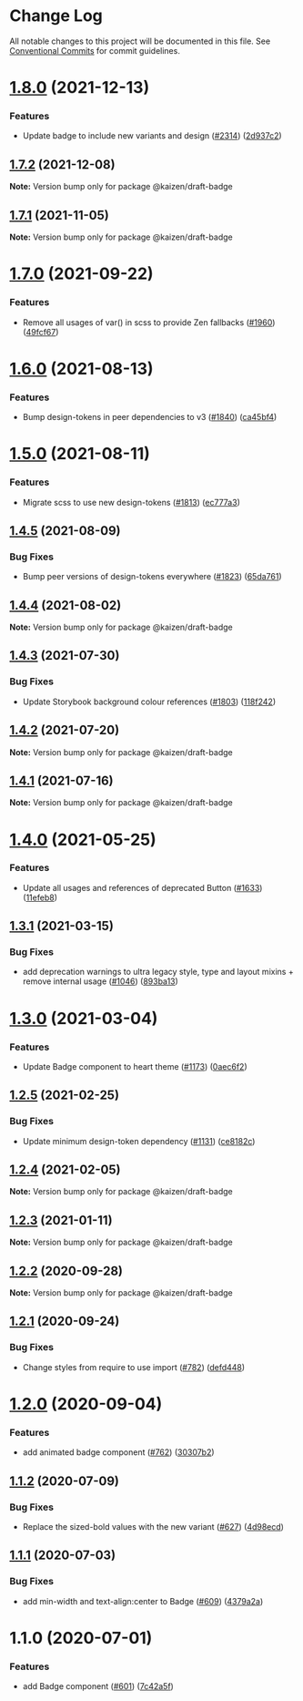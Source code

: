 # Change Log

All notable changes to this project will be documented in this file.
See [Conventional Commits](https://conventionalcommits.org) for commit guidelines.

# [1.8.0](https://github.com/cultureamp/kaizen-design-system/compare/@kaizen/draft-badge@1.7.2...@kaizen/draft-badge@1.8.0) (2021-12-13)


### Features

* Update badge to include new variants and design ([#2314](https://github.com/cultureamp/kaizen-design-system/issues/2314)) ([2d937c2](https://github.com/cultureamp/kaizen-design-system/commit/2d937c2a574db27aa3ca4a6c9129d759a0b44458))





## [1.7.2](https://github.com/cultureamp/kaizen-design-system/compare/@kaizen/draft-badge@1.7.1...@kaizen/draft-badge@1.7.2) (2021-12-08)

**Note:** Version bump only for package @kaizen/draft-badge





## [1.7.1](https://github.com/cultureamp/kaizen-design-system/compare/@kaizen/draft-badge@1.7.0...@kaizen/draft-badge@1.7.1) (2021-11-05)

**Note:** Version bump only for package @kaizen/draft-badge





# [1.7.0](https://github.com/cultureamp/kaizen-design-system/compare/@kaizen/draft-badge@1.6.0...@kaizen/draft-badge@1.7.0) (2021-09-22)


### Features

* Remove all usages of var() in scss to provide Zen fallbacks ([#1960](https://github.com/cultureamp/kaizen-design-system/issues/1960)) ([49fcf67](https://github.com/cultureamp/kaizen-design-system/commit/49fcf67d58ea700c8b9b483a2b02b0a0777a3a1a))





# [1.6.0](https://github.com/cultureamp/kaizen-design-system/compare/@kaizen/draft-badge@1.5.0...@kaizen/draft-badge@1.6.0) (2021-08-13)


### Features

* Bump design-tokens in peer dependencies to v3 ([#1840](https://github.com/cultureamp/kaizen-design-system/issues/1840)) ([ca45bf4](https://github.com/cultureamp/kaizen-design-system/commit/ca45bf4707b5fbf907163653549e17682c46f636))





# [1.5.0](https://github.com/cultureamp/kaizen-design-system/compare/@kaizen/draft-badge@1.4.5...@kaizen/draft-badge@1.5.0) (2021-08-11)


### Features

* Migrate scss to use new design-tokens ([#1813](https://github.com/cultureamp/kaizen-design-system/issues/1813)) ([ec777a3](https://github.com/cultureamp/kaizen-design-system/commit/ec777a306cec1988894a9518b43f5247d500aa7d))





## [1.4.5](https://github.com/cultureamp/kaizen-design-system/compare/@kaizen/draft-badge@1.4.4...@kaizen/draft-badge@1.4.5) (2021-08-09)


### Bug Fixes

* Bump peer versions of design-tokens everywhere ([#1823](https://github.com/cultureamp/kaizen-design-system/issues/1823)) ([65da761](https://github.com/cultureamp/kaizen-design-system/commit/65da761807b4d907a342b9bb4ed2bbbe40a06048))





## [1.4.4](https://github.com/cultureamp/kaizen-design-system/compare/@kaizen/draft-badge@1.4.3...@kaizen/draft-badge@1.4.4) (2021-08-02)

**Note:** Version bump only for package @kaizen/draft-badge





## [1.4.3](https://github.com/cultureamp/kaizen-design-system/compare/@kaizen/draft-badge@1.4.2...@kaizen/draft-badge@1.4.3) (2021-07-30)


### Bug Fixes

* Update Storybook background colour references ([#1803](https://github.com/cultureamp/kaizen-design-system/issues/1803)) ([118f242](https://github.com/cultureamp/kaizen-design-system/commit/118f24201133aa5fd42839b67ad7cd74273d02e9))





## [1.4.2](https://github.com/cultureamp/kaizen-design-system/compare/@kaizen/draft-badge@1.4.1...@kaizen/draft-badge@1.4.2) (2021-07-20)

**Note:** Version bump only for package @kaizen/draft-badge





## [1.4.1](https://github.com/cultureamp/kaizen-design-system/compare/@kaizen/draft-badge@1.4.0...@kaizen/draft-badge@1.4.1) (2021-07-16)

**Note:** Version bump only for package @kaizen/draft-badge





# [1.4.0](https://github.com/cultureamp/kaizen-design-system/compare/@kaizen/draft-badge@1.3.1...@kaizen/draft-badge@1.4.0) (2021-05-25)


### Features

* Update all usages and references of deprecated Button ([#1633](https://github.com/cultureamp/kaizen-design-system/issues/1633)) ([11efeb8](https://github.com/cultureamp/kaizen-design-system/commit/11efeb88cc16c95aeb692fd025e1b801a07b0a1d))





## [1.3.1](https://github.com/cultureamp/kaizen-design-system/compare/@kaizen/draft-badge@1.3.0...@kaizen/draft-badge@1.3.1) (2021-03-15)


### Bug Fixes

* add deprecation warnings to ultra legacy style, type and layout mixins + remove internal usage ([#1046](https://github.com/cultureamp/kaizen-design-system/issues/1046)) ([893ba13](https://github.com/cultureamp/kaizen-design-system/commit/893ba134d49468dc1cda3ffd847a056cf4886071))





# [1.3.0](https://github.com/cultureamp/kaizen-design-system/compare/@kaizen/draft-badge@1.2.5...@kaizen/draft-badge@1.3.0) (2021-03-04)


### Features

* Update Badge component to heart theme ([#1173](https://github.com/cultureamp/kaizen-design-system/issues/1173)) ([0aec6f2](https://github.com/cultureamp/kaizen-design-system/commit/0aec6f2f941d5f305a3ae451f6e977e5710a7c49))





## [1.2.5](https://github.com/cultureamp/kaizen-design-system/compare/@kaizen/draft-badge@1.2.4...@kaizen/draft-badge@1.2.5) (2021-02-25)


### Bug Fixes

* Update minimum design-token dependency ([#1131](https://github.com/cultureamp/kaizen-design-system/issues/1131)) ([ce8182c](https://github.com/cultureamp/kaizen-design-system/commit/ce8182c054c9e8bc96bfdba8457bcd169d449204))





## [1.2.4](https://github.com/cultureamp/kaizen-design-system/compare/@kaizen/draft-badge@1.2.3...@kaizen/draft-badge@1.2.4) (2021-02-05)

**Note:** Version bump only for package @kaizen/draft-badge





## [1.2.3](https://github.com/cultureamp/kaizen-design-system/compare/@kaizen/draft-badge@1.2.2...@kaizen/draft-badge@1.2.3) (2021-01-11)

**Note:** Version bump only for package @kaizen/draft-badge





## [1.2.2](https://github.com/cultureamp/kaizen-design-system/compare/@kaizen/draft-badge@1.2.1...@kaizen/draft-badge@1.2.2) (2020-09-28)

**Note:** Version bump only for package @kaizen/draft-badge





## [1.2.1](https://github.com/cultureamp/kaizen-design-system/compare/@kaizen/draft-badge@1.2.0...@kaizen/draft-badge@1.2.1) (2020-09-24)


### Bug Fixes

* Change styles from require to use import ([#782](https://github.com/cultureamp/kaizen-design-system/issues/782)) ([defd448](https://github.com/cultureamp/kaizen-design-system/commit/defd4483faa3459d9af48e272c63656798008a28))





# [1.2.0](https://github.com/cultureamp/kaizen-design-system/compare/@kaizen/draft-badge@1.1.2...@kaizen/draft-badge@1.2.0) (2020-09-04)


### Features

* add animated badge component ([#762](https://github.com/cultureamp/kaizen-design-system/issues/762)) ([30307b2](https://github.com/cultureamp/kaizen-design-system/commit/30307b28e1629b25c537ad952c8141966454a1f8))





## [1.1.2](https://github.com/cultureamp/kaizen-design-system/compare/@kaizen/draft-badge@1.1.1...@kaizen/draft-badge@1.1.2) (2020-07-09)


### Bug Fixes

* Replace the sized-bold values with the new variant ([#627](https://github.com/cultureamp/kaizen-design-system/issues/627)) ([4d98ecd](https://github.com/cultureamp/kaizen-design-system/commit/4d98ecdd022ee547ca3b24e568d09f10f34021af))





## [1.1.1](https://github.com/cultureamp/kaizen-design-system/compare/@kaizen/draft-badge@1.1.0...@kaizen/draft-badge@1.1.1) (2020-07-03)


### Bug Fixes

* add min-width and text-align:center to Badge ([#609](https://github.com/cultureamp/kaizen-design-system/issues/609)) ([4379a2a](https://github.com/cultureamp/kaizen-design-system/commit/4379a2a42597b6eaeaeba87cf051a31c4b9fccdf))





# 1.1.0 (2020-07-01)


### Features

* add Badge component ([#601](https://github.com/cultureamp/kaizen-design-system/issues/601)) ([7c42a5f](https://github.com/cultureamp/kaizen-design-system/commit/7c42a5fef271ae1100acbd3b05a000ff82f51acb))
